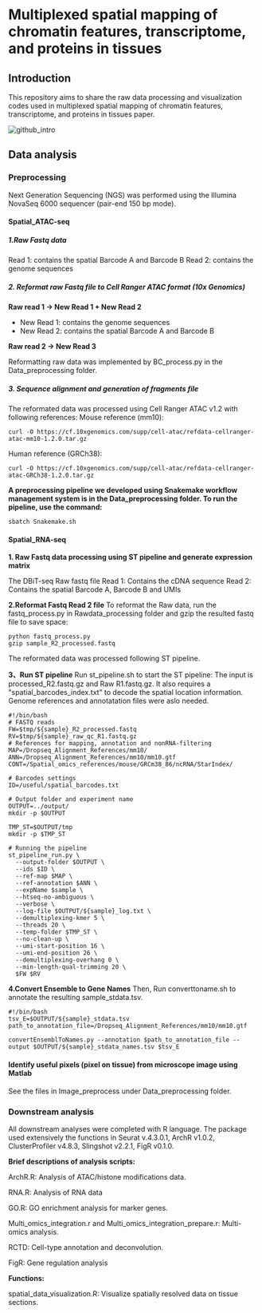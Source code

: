 # Multiplexed spatial mapping of chromatin features, transcriptome, and proteins in tissues

## Introduction
This repository aims to share the raw data processing and visualization codes used in multiplexed spatial mapping of chromatin features, transcriptome, and proteins in tissues paper.


![github_intro](https://github.com/liranmao/Spatial_multi_omics/assets/78578236/2986f184-04c3-4fc2-8166-9e088c83a7cb)


## Data analysis
### Preprocessing
 Next Generation Sequencing (NGS) was performed using the Illumina NovaSeq 6000 sequencer (pair-end 150 bp mode).
#### Spatial_ATAC-seq
##### 1.Raw Fastq data
Read 1: contains the spatial Barcode A and Barcode B
Read 2: contains the genome sequences
##### 2. Reformat raw Fastq file to Cell Ranger ATAC format (10x Genomics)
**Raw read 1 -> New Read 1 + New Read 2**
- New Read 1: contains the genome sequences
- New Read 2: contains the spatial Barcode A and Barcode B

**Raw read 2 -> New Read 3**

Reformatting raw data was implemented by BC_process.py in the Data_preprocessing folder.


##### 3. Sequence alignment and generation of fragments file
The reformated data was processed using Cell Ranger ATAC v1.2 with following references:
Mouse reference (mm10):

    curl -O https://cf.10xgenomics.com/supp/cell-atac/refdata-cellranger-atac-mm10-1.2.0.tar.gz

Human reference (GRCh38):

    curl -O https://cf.10xgenomics.com/supp/cell-atac/refdata-cellranger-atac-GRCh38-1.2.0.tar.gz

**A preprocessing pipeline we developed using Snakemake workflow management system is in the Data_preprocessing folder. To run the pipeline, use the command:**

    sbatch Snakemake.sh

#### Spatial_RNA-seq

**1. Raw Fastq data processing using ST pipeline and generate expression matrix**

The DBiT-seq Raw fastq file
Read 1: Contains the cDNA sequence
Read 2: Contains the spatial Barcode A, Barcode B and UMIs

**2.Reformat Fastq Read 2 file**
To reformat the Raw data, run the fastq_process.py in Rawdata_processing folder and gzip the resulted fastq file to save space:

    python fastq_process.py
    gzip sample_R2_processed.fastq

The reformated data was processed following ST pipeline.  

**3、Run ST pipeline**
Run st_pipeline.sh to start the ST pipeline: The input is processed_R2.fastq.gz and Raw R1.fastq.gz. It also requires a "spatial_barcodes_index.txt" to decode the spatial location information. Genome references and annotatation files were aslo needed.

    #!/bin/bash
    # FASTQ reads
    FW=$tmp/${sample}_R2_processed.fastq
    RV=$tmp/${sample}_raw_qc_R1.fastq.gz
    # References for mapping, annotation and nonRNA-filtering
    MAP=/Dropseq_Alignment_References/mm10/
    ANN=/Dropseq_Alignment_References/mm10/mm10.gtf 
    CONT=/Spatial_omics_references/mouse/GRCm38_86/ncRNA/StarIndex/

    # Barcodes settings
    ID=/useful/spatial_barcodes.txt

    # Output folder and experiment name
    OUTPUT=../output/
    mkdir -p $OUTPUT

    TMP_ST=$OUTPUT/tmp
    mkdir -p $TMP_ST

    # Running the pipeline
    st_pipeline_run.py \
      --output-folder $OUTPUT \
      --ids $ID \
      --ref-map $MAP \
      --ref-annotation $ANN \
      --expName $sample \
      --htseq-no-ambiguous \
      --verbose \
      --log-file $OUTPUT/${sample}_log.txt \
      --demultiplexing-kmer 5 \
      --threads 20 \
      --temp-folder $TMP_ST \
      --no-clean-up \
      --umi-start-position 16 \
      --umi-end-position 26 \
      --demultiplexing-overhang 0 \
      --min-length-qual-trimming 20 \
      $FW $RV

**4.Convert Ensemble to Gene Names**
Then, Run converttoname.sh to annotate the resulting sample_stdata.tsv.
    
    #!/bin/bash
    tsv_E=$OUTPUT/${sample}_stdata.tsv
    path_to_annotation_file=/Dropseq_Alignment_References/mm10/mm10.gtf

    convertEnsemblToNames.py --annotation $path_to_annotation_file --output $OUTPUT/${sample}_stdata_names.tsv $tsv_E

####  Identify useful pixels (pixel on tissue) from microscope image using Matlab
See the files in Image_preprocess under Data_preprocessing folder.



### Downstream analysis
All downstream analyses were completed with R language. The package used extensively the functions in Seurat v.4.3.0.1, ArchR v1.0.2, ClusterProfiler v4.8.3, Slingshot v2.2.1, FigR v0.1.0. 

**Brief descriptions of analysis scripts:**

ArchR.R: Analysis of ATAC/histone modifications data.

RNA.R: Analysis of RNA data

GO.R: GO enrichment analysis for marker genes.

Multi_omics_integration.r and Multi_omics_integration_prepare.r: Multi-omics analysis.

RCTD: Cell-type annotation and deconvolution.

FigR: Gene regulation analysis

**Functions:**

spatial_data_visualization.R: Visualize spatially resolved data on tissue sections.



